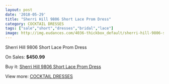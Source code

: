 ```yaml
---
layout: post
date: '2018-05-29'
title: "Sherri Hill 9806 Short Lace Prom Dress"
category: COCKTAIL DRESSES
tags: ["sale","short","dresses","bridal","lace"]
image: http://img.eudances.com/4036-thickbox_default/sherri-hill-9806-short-lace-prom-dress.jpg
---
```

Sherri Hill 9806 Short Lace Prom Dress

On Sales: **$450.99**
<a href="https://www.eudances.com/en/cocktail-dresses/1353-sherri-hill-9806-short-lace-prom-dress.html"><amp-img layout="responsive" width="600" height="600" src="//img.eudances.com/4036-thickbox_default/sherri-hill-9806-short-lace-prom-dress.jpg" alt="Sherri Hill 9806 Short Lace Prom Dress 0" /></a>
<a href="https://www.eudances.com/en/cocktail-dresses/1353-sherri-hill-9806-short-lace-prom-dress.html"><amp-img layout="responsive" width="600" height="600" src="//img.eudances.com/4037-thickbox_default/sherri-hill-9806-short-lace-prom-dress.jpg" alt="Sherri Hill 9806 Short Lace Prom Dress 1" /></a>

Buy it: [Sherri Hill 9806 Short Lace Prom Dress](https://www.eudances.com/en/cocktail-dresses/1353-sherri-hill-9806-short-lace-prom-dress.html "Sherri Hill 9806 Short Lace Prom Dress")

View more: [COCKTAIL DRESSES](https://www.eudances.com/en/14-cocktail-dresses "COCKTAIL DRESSES")